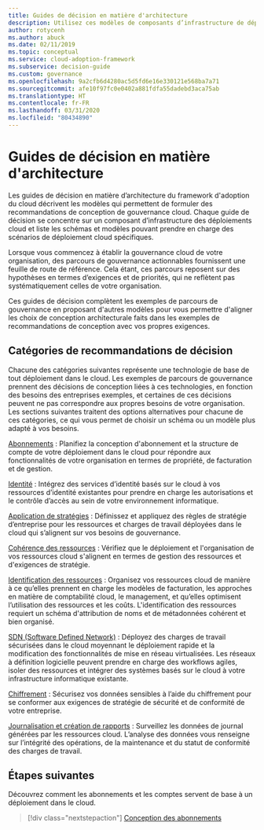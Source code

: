```yaml
---
title: Guides de décision en matière d'architecture
description: Utilisez ces modèles de composants d’infrastructure de déploiement cloud de base pour prendre en charge vos scénarios de déploiement cloud spécifiques.
author: rotycenh
ms.author: abuck
ms.date: 02/11/2019
ms.topic: conceptual
ms.service: cloud-adoption-framework
ms.subservice: decision-guide
ms.custom: governance
ms.openlocfilehash: 9a2cfb6d4280ac5d5fd6e16e330121e568ba7a71
ms.sourcegitcommit: afe10f97fc0e0402a881fdfa55dadebd3aca75ab
ms.translationtype: HT
ms.contentlocale: fr-FR
ms.lasthandoff: 03/31/2020
ms.locfileid: "80434890"
---
```

# <a name="architectural-decision-guides"></a>Guides de décision en matière d'architecture

Les guides de décision en matière d’architecture du framework d'adoption du cloud décrivent les modèles qui permettent de formuler des recommandations de conception de gouvernance cloud. Chaque guide de décision se concentre sur un composant d’infrastructure des déploiements cloud et liste les schémas et modèles pouvant prendre en charge des scénarios de déploiement cloud spécifiques.

Lorsque vous commencez à établir la gouvernance cloud de votre organisation, des parcours de gouvernance actionnables fournissent une feuille de route de référence. Cela étant, ces parcours reposent sur des hypothèses en termes d’exigences et de priorités, qui ne reflètent pas systématiquement celles de votre organisation.

Ces guides de décision complètent les exemples de parcours de gouvernance en proposant d'autres modèles pour vous permettre d'aligner les choix de conception architecturale faits dans les exemples de recommandations de conception avec vos propres exigences.

## <a name="decision-guidance-categories"></a>Catégories de recommandations de décision

Chacune des catégories suivantes représente une technologie de base de tout déploiement dans le cloud. Les exemples de parcours de gouvernance prennent des décisions de conception liées à ces technologies, en fonction des besoins des entreprises exemples, et certaines de ces décisions peuvent ne pas correspondre aux propres besoins de votre organisation. Les sections suivantes traitent des options alternatives pour chacune de ces catégories, ce qui vous permet de choisir un schéma ou un modèle plus adapté à vos besoins.

[Abonnements](./subscriptions/index.md) : Planifiez la conception d'abonnement et la structure de compte de votre déploiement dans le cloud pour répondre aux fonctionnalités de votre organisation en termes de propriété, de facturation et de gestion.

[Identité](./identity/index.md) : Intégrez des services d’identité basés sur le cloud à vos ressources d’identité existantes pour prendre en charge les autorisations et le contrôle d’accès au sein de votre environnement informatique.

[Application de stratégies](./policy-enforcement/index.md) : Définissez et appliquez des règles de stratégie d’entreprise pour les ressources et charges de travail déployées dans le cloud qui s’alignent sur vos besoins de gouvernance.

[Cohérence des ressources](./resource-consistency/index.md) : Vérifiez que le déploiement et l'organisation de vos ressources cloud s'alignent en termes de gestion des ressources et d'exigences de stratégie.

[Identification des ressources](./resource-tagging/index.md) : Organisez vos ressources cloud de manière à ce qu’elles prennent en charge les modèles de facturation, les approches en matière de comptabilité cloud, le management, et qu’elles optimisent l’utilisation des ressources et les coûts. L'identification des ressources requiert un schéma d'attribution de noms et de métadonnées cohérent et bien organisé.

[SDN (Software Defined Network)](./software-defined-network/index.md) : Déployez des charges de travail sécurisées dans le cloud moyennant le déploiement rapide et la modification des fonctionnalités de mise en réseau virtualisées. Les réseaux à définition logicielle peuvent prendre en charge des workflows agiles, isoler des ressources et intégrer des systèmes basés sur le cloud à votre infrastructure informatique existante.

[Chiffrement](./encryption/index.md) : Sécurisez vos données sensibles à l’aide du chiffrement pour se conformer aux exigences de stratégie de sécurité et de conformité de votre entreprise.

[Journalisation et création de rapports](./logging-and-reporting/index.md) : Surveillez les données de journal générées par les ressources cloud. L’analyse des données vous renseigne sur l’intégrité des opérations, de la maintenance et du statut de conformité des charges de travail.

## <a name="next-steps"></a>Étapes suivantes

Découvrez comment les abonnements et les comptes servent de base à un déploiement dans le cloud.

> [!div class="nextstepaction"]
> [Conception des abonnements](./subscriptions/index.md)
